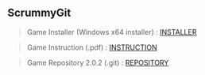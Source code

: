 ## ScrummyGit
> Game Installer (Windows x64 installer) : [INSTALLER](https://drive.google.com/drive/folders/16lTSAkAJZAkVrKM5HdkAPYuJy3fVaSC9?usp=share_link)

> Game Instruction (.pdf) : [INSTRUCTION](https://drive.google.com/file/d/16lQBNgSHIxghDNHiW7RSAss4tcKLWvBe/view?usp=share_link)

> Game Repository 2.0.2  (.git) : [REPOSITORY](https://drive.google.com/drive/folders/1FIxiz2nQQHQwbENXq6wkFwbutgjfpL-l?usp=share_link)
